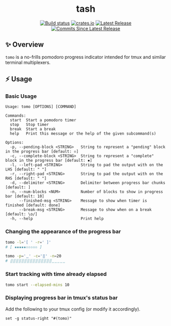 <p align="center">
  <h1 align="center">tash</h1>
  <p align="center">
    <a href="https://github.com/dhth/tash/actions/workflows/main.yml"><img alt="Build status" src="https://img.shields.io/github/actions/workflow/status/dhth/tash/main.yml?style=flat-square"></a>
    <a href="https://crates.io/crates/tash"><img alt="crates.io" src="https://img.shields.io/crates/v/tash?style=flat-square"></a>
    <a href="https://github.com/dhth/tash/releases/latest"><img alt="Latest Release" src="https://img.shields.io/github/release/dhth/tash.svg?style=flat-square"></a>
    <a href="https://github.com/dhth/tash/releases"><img alt="Commits Since Latest Release" src="https://img.shields.io/github/commits-since/dhth/tash/latest?style=flat-square"></a>
  </p>
</p>

✨ Overview
---

`tomo` is a no-frills pomodoro progress indicator intended for tmux and similar
terminal multiplexers.

⚡️ Usage
---

### Basic Usage

```text
Usage: tomo [OPTIONS] [COMMAND]

Commands:
  start  Start a pomodoro timer
  stop   Stop timer
  break  Start a break
  help   Print this message or the help of the given subcommand(s)

Options:
  -p, --pending-block <STRING>   String to represent a "pending" block in the progress bar [default: ▫]
  -c, --complete-block <STRING>  String to represent a "complete" block in the progress bar [default: ▪]
  -l, --left-pad <STRING>        String to pad the output with on the LHS [default: " "]
  -r, --right-pad <STRING>       String to pad the output with on the RHS [default: " "]
  -d, --delimiter <STRING>       Delimiter between progress bar chunks [default: ]
  -n, --num-blocks <NUM>         Number of blocks to show in progress bar [default: 10]
      --finished-msg <STRING>    Message to show when timer is finished [default: done]
      --break-msg <STRING>       Message to show when on a break [default: \o/]
  -h, --help                     Print help
```

### Changing the appearance of the progress bar

```bash
tomo -l='[ ' -r=' ]'
# [ ▪▪▪▪▪▫▫▫▫▫ ]

tomo -p='⣀' -c='⣿' -n=20
# ⣿⣿⣿⣿⣿⣿⣿⣿⣿⣿⣿⣿⣿⣿⣿⣀⣀⣀⣀⣀ 
```

### Start tracking with time already elapsed

```bash
tomo start --elapsed-mins 10
```

### Displaying progress bar in tmux's status bar

Add the following to your tmux config (or modify it accordingly).

```
set -g status-right "#(tomo)"
```
